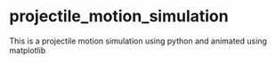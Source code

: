# projectile_motion_simulation
This is a projectile motion simulation using python and animated using matplotlib 
